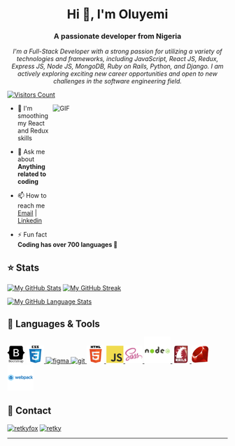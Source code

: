 <h1 align="center">Hi 👋, I'm Oluyemi</h1>
<h3 align="center">A passionate developer from Nigeria</h3>

<p align="center"><i> I'm a Full-Stack Developer with a strong passion for utilizing a variety of technologies and frameworks, including JavaScript, React JS, Redux, Express JS, Node JS, MongoDB, Ruby on Rails, Python, and Django. I am actively exploring exciting new career opportunities and open to new challenges in the software engineering field.</i></p>

[![Visitors Count](https://komarev.com/ghpvc/?username=Ol-create&label=Profile%20views&color=f58200&style=flat)]()


<!-- <p align="center"> <a href="https://github.com/ryo-ma/github-profile-trophy"><img src="https://github-profile-trophy.vercel.app/?username=Ol-create&row=1&margin-w=15&margin-h=15" alt="Ol-create" /></a> </p> -->

<!-- - 🔭 I’m currently working on [this project](https://github.com/Ol-create/The-Conference) -->

<img align="right" alt="GIF" src="https://user-images.githubusercontent.com/69011963/137184767-79a13ec7-1bb3-4341-a6da-3a149c9c159a.gif" width="400" height="300" />
<!-- <img align="right" alt="GIF" src="https://user-images.githubusercontent.com/69011963/137183718-e051fc76-86f5-450e-a78b-5c4042ffe59e.jpg" width="350" height="350" /> -->
<!-- ![github profile pic](https://user-images.githubusercontent.com/69011963/137184767-79a13ec7-1bb3-4341-a6da-3a149c9c159a.gif) -->


<!-- - 🔭 I’m currently training to become a Full-stack software developer.

- 👨🏻‍🎓 I’m currently learning how to build great project at [Microverse Inc](https://www.microverse.org/)

- 🧑🏻‍💻 All of my projects are available [here.](https://github.com/Ol-create)

- 💻 Language stack: JavaScript, React, Ruby, Rails -->

- 🌱  I'm smoothing my React and Redux skills

- 💬 Ask me about **Anything related to coding**

- 📫 How to reach me [Email](oluola96@gmail.com) | [Linkedin](https://www.linkedin.com/in/paul-oluyemi-193966ab)

- ⚡ Fun fact **Coding has over 700 languages 🤔**

## ⭐ Stats 
[![My GitHub Stats](https://github-readme-stats.vercel.app/api/?username=Ol-create&count_private=true&theme=slateorange&show_icons=true)]()
[![My GitHub Streak](http://github-readme-streak-stats.herokuapp.com?user=Ol-create&count_private=true&theme=slateorange)]()

[![My GitHub Language Stats](https://github-readme-stats.vercel.app/api/top-langs/?username=Ol-create&langs_count=8&count_private=true&layout=compact&theme=slateorange)]()

## 🧰 Languages & Tools 
<p align="left"> <img src="https://raw.githubusercontent.com/devicons/devicon/master/icons/bootstrap/bootstrap-plain-wordmark.svg" alt="bootstrap" width="40" height="40"/> </a> <a href="https://www.w3schools.com/css/" target="_blank" rel="noreferrer"> <img src="https://raw.githubusercontent.com/devicons/devicon/master/icons/css3/css3-original-wordmark.svg" alt="css3" width="40" height="40"/> </a> <a href="https://www.figma.com/" target="_blank" rel="noreferrer"> <img src="https://www.vectorlogo.zone/logos/figma/figma-icon.svg" alt="figma" width="40" height="40"/> </a> <a href="https://git-scm.com/" target="_blank" rel="noreferrer"> <img src="https://www.vectorlogo.zone/logos/git-scm/git-scm-icon.svg" alt="git" width="40" height="40"/> </a> <a href="https://www.w3.org/html/" target="_blank" rel="noreferrer"> <img src="https://raw.githubusercontent.com/devicons/devicon/master/icons/html5/html5-original-wordmark.svg" alt="html5" width="40" height="40"/> </a>  <a href="https://developer.mozilla.org/en-US/docs/Web/JavaScript" target="_blank" rel="noreferrer"> <img src="https://raw.githubusercontent.com/devicons/devicon/master/icons/javascript/javascript-original.svg" alt="javascript" width="40" height="40"/> </a> <a href="https://sass-lang.com" target="_blank" rel="noreferrer"> <img src="https://raw.githubusercontent.com/devicons/devicon/master/icons/sass/sass-original.svg" alt="sass" width="40" height="40"/> </a>
<a href="https://nodejs.org" target="_blank"> <img src="https://raw.githubusercontent.com/devicons/devicon/master/icons/nodejs/nodejs-original-wordmark.svg" alt="nodejs" width="60" height="60" /> </a> <a href="https://rubyonrails.org" target="_blank"> <img src="https://raw.githubusercontent.com/devicons/devicon/master/icons/rails/rails-original-wordmark.svg" alt="rails" width="40" height="40"/> </a> <a href="https://www.ruby-lang.org/en/" target="_blank"> <img src="https://raw.githubusercontent.com/devicons/devicon/master/icons/ruby/ruby-original.svg" alt="ruby" width="40" height="40"/> </a>
<a href="https://webpack.js.org" target="_blank" rel="noreferrer"> <img src="https://raw.githubusercontent.com/devicons/devicon/d00d0969292a6569d45b06d3f350f463a0107b0d/icons/webpack/webpack-original-wordmark.svg" alt="webpack" width="60" height="60"/> </a> </p>

## 🔗 Contact
<p align="left">
<a href="https://twitter.com/OluyemiPaul2" target="blank"><img align="center" src="https://raw.githubusercontent.com/rahuldkjain/github-profile-readme-generator/master/src/images/icons/Social/twitter.svg" alt="retkyfox" height="30" width="40" /></a>
<a href="https://www.linkedin.com/in/paul-oluyemi-193966ab/" target="blank"><img align="center" src="https://raw.githubusercontent.com/rahuldkjain/github-profile-readme-generator/master/src/images/icons/Social/linked-in-alt.svg" alt="retky" height="30" width="40" /></a>
</p>

---
